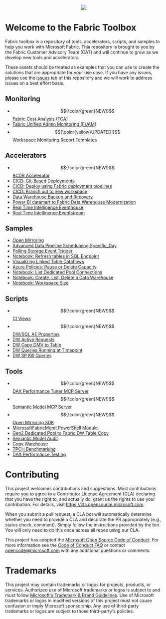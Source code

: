 <p align="center">
  <img src="./media/Fabric.svg" />
</p>

# Welcome to the Fabric Toolbox

Fabric toolbox is a repository of tools, accelerators, scripts, and samples to help you work with Microsoft Fabric. This repository is brought to you by the Fabric Customer Advisory Team (CAT) and will continue to grow as we develop new tools and accelerators.  

These assets should be treated as examples that you can use to create the solutions that are appropriate for your use case. If you have any issues, please use the [issues](https://github.com/microsoft/fabric-toolbox/issues) tab of this repository and we will work to address issues on a best effort basis. 

## Monitoring
- $${\color{green}NEW!}$$ [Fabric Cost Analysis (FCA)](./monitoring/fabric-cost-analysis)
- [Fabric Unified Admin Monitoring (FUAM)](./monitoring/fabric-unified-admin-monitoring)
- $${\color{yellow}UPDATED!}$$ [Workspace Monitoring Report Templates](./monitoring/workspace-monitoring-dashboards)

## Accelerators
- $${\color{green}NEW!}$$ [BCDR Accelerator](./accelerators/BCDR)
- [CICD: Git-Based Deployments](./accelerators/CICD/Git-based-deployments)
- [CICD: Deploy using Fabric deployment pipelines](./accelerators/CICD/Deploy-using-Fabric-deployment-pipelines)
- [CICD: Branch out to new workspace](./accelerators/CICD/Branch-out-to-new-workspace)
- [Data Warehouse Backup and Recovery](./accelerators/data-warehouse-backup-and-recovery)
- [Power BI datamart to Fabric Data Warehouse Modernization](./accelerators/power-bi-to-fabric-data-warehouse-modernization)
- [Real Time Intelligence Eventhouse](./accelerators/real-time-intelligence_eventhouse)
- [Real Time Intelligence Eventstream](./accelerators/real-time-intelligence_eventstream)

## Samples
- [Open Mirroring](./samples/open-mirroring)
- [Advanced Data Pipeline Scheduleing Specific_Day](./samples/Advanced_Data_Pipeline_Scheduleing_Specific_Day)
- [Polling Storage Event Trigger](./samples/polling-storage-even-trigger)
- [Notebook: Refresh tables in SQL Endpoint](./samples/notebook-refresh-tables-in-sql-endpoint)
- [Visualizing Linked Table Dataflows](./samples/visualizing-linked-table-dataflows)
- [Azure Policies: Pause or Delete Capacity](./samples/azure-policy)
- [Notebook: List Dedicated Pool Connections](./samples/notebook-list-dedicated-pool-connections)
- [Notebook: Create, List, Delete a Data Warehouse](./samples/notebook-create-list-delete-warehouse)
- [Notebook: Workspace Size](./samples/notebook-workspace-size)

## Scripts
- $${\color{green}NEW!}$$ [CI Views](./scripts/dw-ci-views)
- $${\color{green}NEW!}$$ [DW/SQL AE Properties](./scripts/dw-properties)
- [DW Active Requests](./scripts/dw-active-requests)
- [DW Copy DMV to Table](./scripts/dw-copy-dmv-to-table)
- [DW Queries Running at Timepoint](./scripts/dw-queries-running-at-timepoint)
- [DW SP Kill Queries](./scripts/dw-sp-kill-queries)

## Tools
- $${\color{green}NEW!}$$ [DAX Performance Tuner MCP Server](./tools/DAXPerformanceTunerMCPServer)
- $${\color{green}NEW!}$$ [Semantic Model MCP Server](./tools/SemanticModelMCPServer)
- $${\color{green}NEW!}$$ [Open Mirroring SDK](./tools/OpenMirroringPythonSDK)
- [MicrosoftFabricMgmt PowerShell Module](./tools/MicrosoftFabricMgmt)
- [Gen2 Dedicated Pool to Fabric DW Table Copy](./tools/Gen2toFabricDW)
- [Semantic Model Audit](./tools/SemanticModelAudit)
- [Copy Warehouse](./tools/copy-warehouse)
- [TPCH Benchmarking](./tools/tpch-benchmarking)
- [DAX Performance Testing](./tools/DAXPerformanceTesting)


# Contributing

This project welcomes contributions and suggestions.  Most contributions require you to agree to a
Contributor License Agreement (CLA) declaring that you have the right to, and actually do, grant us
the rights to use your contribution. For details, visit https://cla.opensource.microsoft.com.

When you submit a pull request, a CLA bot will automatically determine whether you need to provide
a CLA and decorate the PR appropriately (e.g., status check, comment). Simply follow the instructions
provided by the bot. You will only need to do this once across all repos using our CLA.

This project has adopted the [Microsoft Open Source Code of Conduct](https://opensource.microsoft.com/codeofconduct/).
For more information see the [Code of Conduct FAQ](https://opensource.microsoft.com/codeofconduct/faq/) or
contact [opencode@microsoft.com](mailto:opencode@microsoft.com) with any additional questions or comments.

# Trademarks

This project may contain trademarks or logos for projects, products, or services. Authorized use of Microsoft 
trademarks or logos is subject to and must follow 
[Microsoft's Trademark & Brand Guidelines](https://www.microsoft.com/en-us/legal/intellectualproperty/trademarks/usage/general).
Use of Microsoft trademarks or logos in modified versions of this project must not cause confusion or imply Microsoft sponsorship.
Any use of third-party trademarks or logos are subject to those third-party's policies.
